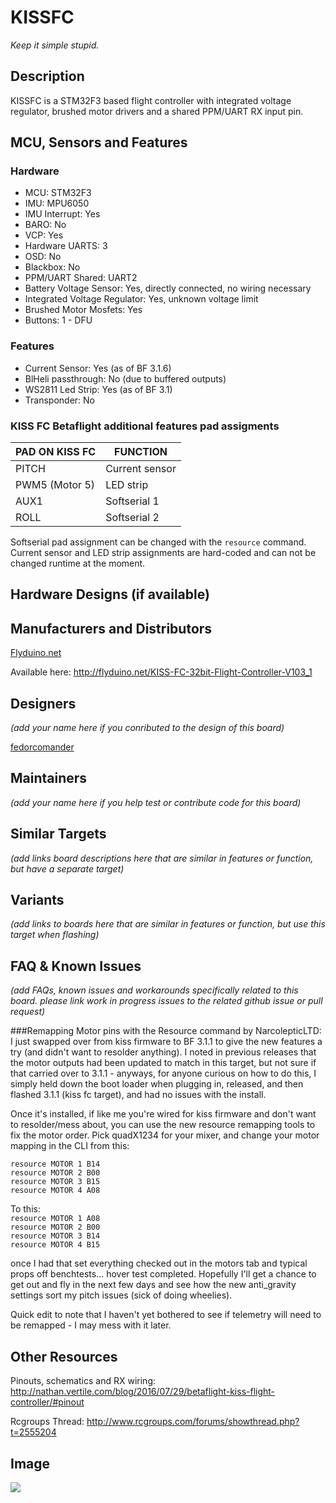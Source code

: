 # KISSFC

_Keep it simple stupid._

## Description

KISSFC is a STM32F3 based flight controller with integrated voltage regulator, brushed motor drivers and a shared PPM/UART RX input pin.

## MCU, Sensors and Features

### Hardware

  - MCU: STM32F3
  - IMU: MPU6050
  - IMU Interrupt: Yes
  - BARO: No
  - VCP: Yes
  - Hardware UARTS: 3
  - OSD: No
  - Blackbox: No
  - PPM/UART Shared: UART2
  - Battery Voltage Sensor: Yes, directly connected, no wiring necessary
  - Integrated Voltage Regulator: Yes, unknown voltage limit
  - Brushed Motor Mosfets: Yes
  - Buttons: 1 - DFU

### Features
  - Current Sensor: Yes (as of BF 3.1.6)
  - BlHeli passthrough: No (due to buffered outputs)
  - WS2811 Led Strip: Yes (as of BF 3.1)
  - Transponder: No

### KISS FC Betaflight additional features pad assigments

PAD ON KISS FC|FUNCTION
---|--------
PITCH|Current sensor
PWM5 (Motor 5)|LED strip
AUX1|Softserial 1
ROLL|Softserial 2

Softserial pad assignment can be changed with the `resource` command. Current sensor and LED strip assignments are hard-coded and can not be changed runtime at the moment.

## Hardware Designs (if available)

## Manufacturers and Distributors

[Flyduino.net](https://flyduino.net)

Available here: http://flyduino.net/KISS-FC-32bit-Flight-Controller-V103_1

## Designers
_(add your name here if you conributed to the design of this board)_

[fedorcomander](https://github.com/fedorcomander)

## Maintainers
_(add your name here if you help test or contribute code for this board)_

## Similar Targets
_(add links board descriptions here that are similar in features or function, but have a separate target)_

## Variants
_(add links to boards here that are similar in features or function, but use this target when flashing)_

## FAQ & Known Issues
_(add FAQs, known issues and workarounds specifically related to this board. please link work in progress issues to the related github issue or pull request)_

###Remapping Motor pins with the Resource command by NarcolepticLTD:   
I just swapped over from kiss firmware to BF 3.1.1 to give the new features a try (and didn't want to resolder anything). I noted in previous releases that the motor outputs had been updated to match in this target, but not sure if that carried over to 3.1.1 - anyways, for anyone curious on how to do this, I simply held down the boot loader when plugging in, released, and then flashed 3.1.1 (kiss fc target), and had no issues with the install.

Once it's installed, if like me you're wired for kiss firmware and don't want to resolder/mess about, you can use the new resource remapping tools to fix the motor order. Pick quadX1234 for your mixer, and change your motor mapping in the CLI from this:  

`resource MOTOR 1 B14`  
`resource MOTOR 2 B00`  
`resource MOTOR 3 B15`  
`resource MOTOR 4 A08`  

To this:  
`resource MOTOR 1 A08`  
`resource MOTOR 2 B00`  
`resource MOTOR 3 B14`  
`resource MOTOR 4 B15`  

once I had that set everything checked out in the motors tab and typical props off benchtests... hover test completed. Hopefully I'll get a chance to get out and fly in the next few days and see how the new anti_gravity settings sort my pitch issues (sick of doing wheelies).

Quick edit to note that I haven't yet bothered to see if telemetry will need to be remapped - I may mess with it later. 

## Other Resources

Pinouts, schematics and RX wiring: http://nathan.vertile.com/blog/2016/07/29/betaflight-kiss-flight-controller/#pinout

Rcgroups Thread: http://www.rcgroups.com/forums/showthread.php?t=2555204

## Image

![](http://flyduino.net/bilder/produkte/gross/KISS-FC-32bit-Flight-Controller-V103.jpg)